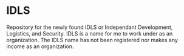 # IDLS
Repository for the newly found IDLS or Independant Development, Logistics, and Security. IDLS is a name for me to work under as an organization. The IDLS name has not been registered nor makes any income as an organization. 
